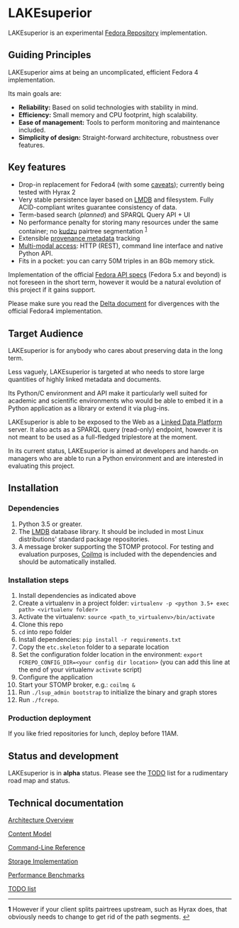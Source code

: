 # LAKEsuperior

LAKEsuperior is an experimental [Fedora Repository](http://fedorarepository.org)
implementation.

## Guiding Principles

LAKEsuperior aims at being an uncomplicated, efficient Fedora 4 implementation.

Its main goals are:

- **Reliability:** Based on solid technologies with stability in mind.
- **Efficiency:** Small memory and CPU footprint, high scalability.
- **Ease of management:** Tools to perform monitoring and maintenance included.
- **Simplicity of design:** Straight-forward architecture, robustness over
  features.

## Key features

- Drop-in replacement for Fedora4 (with some
  [caveats](doc/notes/fcrepo4_deltas.md)); currently being tested with Hyrax 2
- Very stable persistence layer based on [LMDB](https://symas.com/lmdb/) and
  filesystem. Fully ACID-compliant writes guarantee consistency of data.
- Term-based search (*planned*) and SPARQL Query API + UI
- No performance penalty for storing many resources under the same container; no
  [kudzu](https://www.nature.org/ourinitiatives/urgentissues/land-conservation/forests/kudzu.xml)
  pairtree segmentation <sup id="a1">[1](#f1)</sup>
- Extensible [provenance metadata](doc/notes/model.md) tracking
- [Multi-modal access](doc/notes/architecture.md#multi-modal-access): HTTP
  (REST), command line interface and native Python API.
- Fits in a pocket: you can carry 50M triples in an 8Gb memory stick.

Implementation of the official [Fedora API specs](https://fedora.info/spec/)
(Fedora 5.x and beyond) is not
foreseen in the short term, however it would be a natural evolution of this
project if it gains support.

Please make sure you read the [Delta document](doc/notes/fcrepo4_deltas.md) for
divergences with the official Fedora4 implementation.

## Target Audience

LAKEsuperior is for anybody who cares about preserving data in the long term.

Less vaguely, LAKEsuperior is targeted at who needs to store large quantities
of highly linked metadata and documents.

Its Python/C environment and API make it particularly well suited for academic
and scientific environments who would be able to embed it in a Python
application as a library or extend it via plug-ins.

LAKEsuperior is able to be exposed to the Web as a
[Linked Data Platform](https://www.w3.org/TR/ldp-primer/) server. It also acts
as a SPARQL query (read-only) endpoint, however it is not meant to be used as
a full-fledged triplestore at the moment.

In its current status, LAKEsuperior is aimed at developers and
hands-on managers who are able to run a Python environment and are
interested in evaluating this project.

## Installation

### Dependencies

1. Python 3.5 or greater.
1. The [LMDB](https://symas.com/lmdb/) database library. It should be included
in most Linux distributions' standard package repositories.
1. A message broker supporting the STOMP protocol. For testing and evaluation
purposes, [Coilmq](https://github.com/hozn/coilmq) is included with the
dependencies and should be automatically installed.

### Installation steps

1. Install dependencies as indicated above
1. Create a virtualenv in a project folder:
   `virtualenv -p <python 3.5+ exec path> <virtualenv folder>`
1. Activate the virtualenv: `source <path_to_virtualenv>/bin/activate`
1. Clone this repo
1. `cd` into repo folder
1. Install dependencies: `pip install -r requirements.txt`
1. Copy the `etc.skeleton` folder to a separate location
1. Set the configuration folder location in the environment:
   `export FCREPO_CONFIG_DIR=<your config dir location>` (you can
   add this line at the end of your virtualenv `activate` script)
1. Configure the application
1. Start your STOMP broker, e.g.: `coilmq &`
1. Run `./lsup_admin bootstrap` to initialize the binary and graph stores
1. Run `./fcrepo`.

### Production deployment

If you like fried repositories for lunch, deploy before 11AM.

## Status and development

LAKEsuperior is in **alpha** status. Please see the [TODO](doc/notes/TODO) list
for a rudimentary road map and status.

## Technical documentation

[Architecture Overview](doc/notes/architecture.md)

[Content Model](doc/notes/model.md)

[Command-Line Reference](doc/notes/cli.md)

[Storage Implementation](doc/notes/storage.md)

[Performance Benchmarks](doc/notes/performance.md)

[TODO list](doc/notes/TODO)

---

<b id="f1">1</b> However if your client splits pairtrees upstream, such as
Hyrax does, that obviously needs to change to get rid of the path
segments. [↩](#a1)
